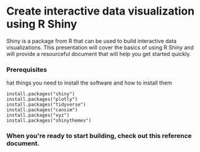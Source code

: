 # Create interactive data visualization using R Shiny

Shiny is a package from R that can be used to build interactive data visualizations. 
This presentation will cover the basics of using R Shiny and will provide a resourceful document that will help you get started quickly. 

### Prerequisites


hat things you need to install the software and how to install them

```
install.packages("shiny")
install.packages("plotly")
install.packages("tidyverse")
install.packages("cansim")
install.packages("xyz")
install.packages("shinythemes")
```


### When you're ready to start building, check out this reference document. 
